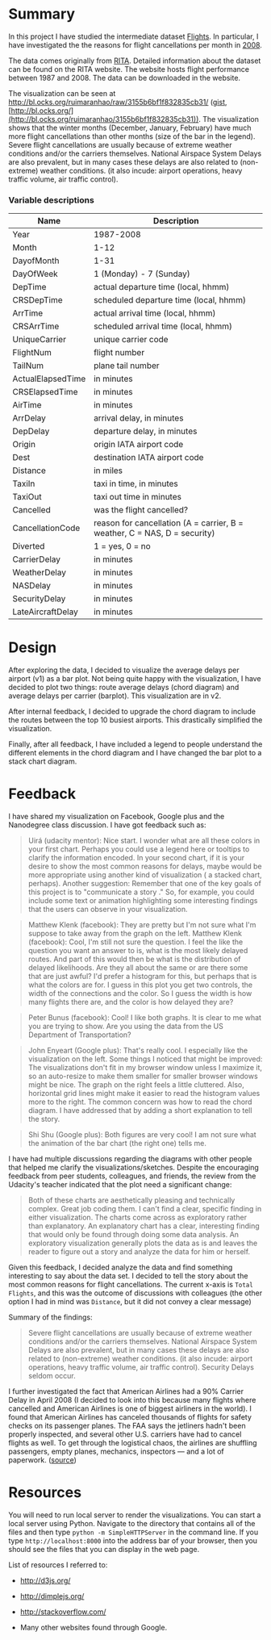 # Summary

In this project I have studied the intermediate dataset [Flights](https://www.google.com/url?q=http://stat-computing.org/dataexpo/2009/the-data.html&sa=D&ust=1454271917244000&usg=AFQjCNEo7P1zBM-dtkX-MwsZiev7-J1MRw). In particular, I have investigated the the reasons for flight cancellations per month in  [2008](http://stat-computing.org/dataexpo/2009/2008.csv.bz).

The data comes originally from [RITA](http://www.transtats.bts.gov/OT_Delay/OT_DelayCause1.asp). Detailed information about the dataset can be found on the RITA website. The website hosts flight performance between 1987 and 2008. The data can be downloaded in the website.

The visualization can be seen at http://bl.ocks.org/ruimaranhao/raw/3155b6bf1f832835cb31/ ([gist](https://gist.github.com/ruimaranhao/3155b6bf1f832835cb31), [http://bl.ocks.org/](http://bl.ocks.org/ruimaranhao/3155b6bf1f832835cb31)). The visualization shows that the winter months (December, January, February) have much more flight cancellations than other months (size of the bar in the legend). Severe flight cancellations are usually because of extreme weather conditions and/or the carriers themselves. National Airspace System Delays are also prevalent, but in many cases these delays are also related to (non-extreme) weather conditions. (it also incude: airport operations, heavy traffic volume, air traffic control).

### Variable descriptions

| Name	| Description |
| ----- |-------------|
|	Year	| 1987-2008   |
|	Month	| 1-12        |
|	DayofMonth |	1-31  |
|	DayOfWeek	| 1 (Monday) - 7 (Sunday) |
|	DepTime	| actual departure time (local, hhmm) |
|	CRSDepTime |	scheduled departure time (local, hhmm) |
|	ArrTime | actual arrival time (local, hhmm) |
|	CRSArrTime |	scheduled arrival time (local, hhmm) |
|	UniqueCarrier |	unique carrier code |
|	FlightNum	| flight number |
|	TailNum	| plane tail number |
|	ActualElapsedTime |	in minutes |
|	CRSElapsedTime |	in minutes |
|	AirTime	| in minutes |
|	ArrDelay |	arrival delay, in minutes |
|	DepDelay |	departure delay, in minutes |
|	Origin |	origin IATA airport code |
|	Dest |	destination IATA airport code |
|	Distance |	in miles |
|	TaxiIn |	taxi in time, in minutes |
|	TaxiOut	| taxi out time in minutes |
|	Cancelled |	was the flight cancelled? |
|	CancellationCode |	reason for cancellation (A = carrier, B = weather, C = NAS, D = security) |
|	Diverted |	1 = yes, 0 = no |
|	CarrierDelay |	in minutes |
|	WeatherDelay |	in minutes |
|	NASDelay |	in minutes |
|	SecurityDelay |	in minutes |
|	LateAircraftDelay |	in minutes |

# Design

After exploring the data, I decided to visualize the average delays per airport
(v1) as a bar plot. Not being quite happy with the visualization, I have decided
to plot two things: route average delays (chord diagram) and average delays per
carrier (barplot). This visualization are in v2.

After internal feedback, I decided to upgrade the chord diagram to include the
routes between the top 10 busiest airports. This drastically simplified the
visualization.

Finally, after all feedback, I have included a legend to people understand the
different elements in the chord diagram and I have changed the bar plot to a
stack chart diagram.

# Feedback

I have shared my visualization on Facebook, Google plus and the Nanodegree
class discussion. I have got feedback such as:

>Uirá (udacity mentor): Nice start. I wonder what are all these colors in your first chart. Perhaps you could use a legend here or tooltips to clarify the information encoded. In your second chart, if it is your desire to show the most common reasons for delays, maybe would be more appropriate using another kind of visualization ( a stacked chart, perhaps).
Another suggestion: Remember that one of the key goals of this project is to "communicate a story ." So, for example, you could include some text or animation highlighting some interesting findings that the users can observe in your visualization.

>Matthew Klenk (facebook): They are pretty but I'm not sure what I'm suppose to take away from the graph on the left.
>Matthew Klenk (facebook): Cool, I'm still not sure the question. I feel the like the question you want an answer to is, what is the most likely delayed routes. And part of this would then be what is the distribution of delayed likelihoods. Are they all about the same or are there some that are just awful? I'd prefer a histogram for this, but perhaps that is what the colors are for. I guess in this plot you get two controls, the width of the connections and the color. So I guess the width is how many flights there are, and the color is how delayed they are?

>Peter Bunus (facebook): Cool! I like both graphs. It is clear to me what you are trying to show. Are you using the data from the US Department of Transportation?

>John Enyeart (Google plus):  That's really cool. I especially like the visualization on the left.
Some things I noticed that might be improved:
The visualizations don't fit in my browser window unless I maximize it, so an auto-resize to make them smaller for smaller browser windows might be nice.
The graph on the right feels a little cluttered. Also, horizontal grid lines might make it easier to read the histogram values more to the right.﻿
The common concern was how to read the chord diagram. I have addressed that by
adding a short explanation to tell the story.

>Shi Shu (Google plus): Both figures are very cool! I am not sure what the animation of the bar chart (the right one) tells me. ﻿

I have had multiple discussions regarding the diagrams with other people that
helped me clarify the visualizations/sketches. Despite the encouraging feedback
from peer students, colleagues, and friends, the review from the Udacity's teacher
indicated that the plot need a significant change:

>Both of these charts are aesthetically pleasing and technically complex. Great job coding them.
I can't find a clear, specific finding in either visualization. The charts come across as exploratory rather than explanatory. An explanatory chart has a clear, interesting finding that would only be found through doing some data analysis. An exploratory visualization generally plots the data as is and leaves the reader to figure out a story and analyze the data for him or herself.

Given this feedback, I decided analyze the data and find something interesting to say about the data set. I decided to tell the story about the most common reasons for flight cancellations. The current x-axis is `Total Flights`, and this was the outcome of discussions with colleagues (the other option I had in mind was `Distance`, but it did not convey a clear message)

Summary of the findings:

>Severe flight cancellations are usually because of extreme weather conditions and/or the carriers themselves. National Airspace System Delays are also prevalent, but in many cases these delays are also related to (non-extreme) weather conditions. (it also incude: airport operations, heavy traffic volume, air traffic control). Security Delays seldom occur.

I further investigated the fact that American Airlines had a 90% Carrier Delay in April 2008 (I decided to look into this because many flights where cancelled and American Airlines is one of biggest airliners in the world). I found that American Airlines has canceled thousands of flights for safety checks on its passenger planes. The FAA says the jetliners hadn't been properly inspected, and several other U.S. carriers have had to cancel flights as well. To get through the logistical chaos, the airlines are shuffling passengers, empty planes, mechanics, inspectors — and a lot of paperwork. ([source](http://www.cnn.com/2008/TRAVEL/04/10/american.cancellations/))

# Resources

You will need to run local server to render the visualizations. You can start a local server using Python. Navigate to the directory that contains all of the files and then type `python -m SimpleHTTPServer` in the command line. If you type `http://localhost:8000` into the address bar of your browser, then you should see the files that you can display in the web page.

List of resources I referred to:

- http://d3js.org/

- http://dimplejs.org/

- http://stackoverflow.com/

- Many other websites found through Google.
